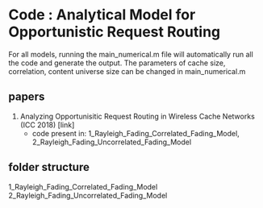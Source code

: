 # Code : Analytical Model for Opportunistic Request Routing

For all models, running the main_numerical.m file will automatically run all the code and generate the output.
The parameters of cache size, correlation, content universe size can be changed in main_numerical.m

## papers

1. Analyzing Opportunisitic Request Routing in Wireless Cache Networks (ICC 2018) [link]
	+ code present in: 1_Rayleigh_Fading_Correlated_Fading_Model, 2_Rayleigh_Fading_Uncorrelated_Fading_Model

## folder structure


1_Rayleigh_Fading_Correlated_Fading_Model
2_Rayleigh_Fading_Uncorrelated_Fading_Model